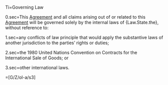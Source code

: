Ti=Governing Law

0.sec=This <a href='#Def.Agreement.sec' class='definedterm'>Agreement</a> and all claims arising out of or related to this <a href='#Def.Agreement.sec' class='definedterm'>Agreement</a> will be governed solely by the internal laws of {Law.State.the}, without reference to:

1.sec=any conflicts of law principle that would apply the substantive laws of another jurisdiction to the parties’ rights or duties;

2.sec=the 1980 United Nations Convention on Contracts for the International Sale of Goods; or

3.sec=other international laws.

=[G/Z/ol-a/s3]
